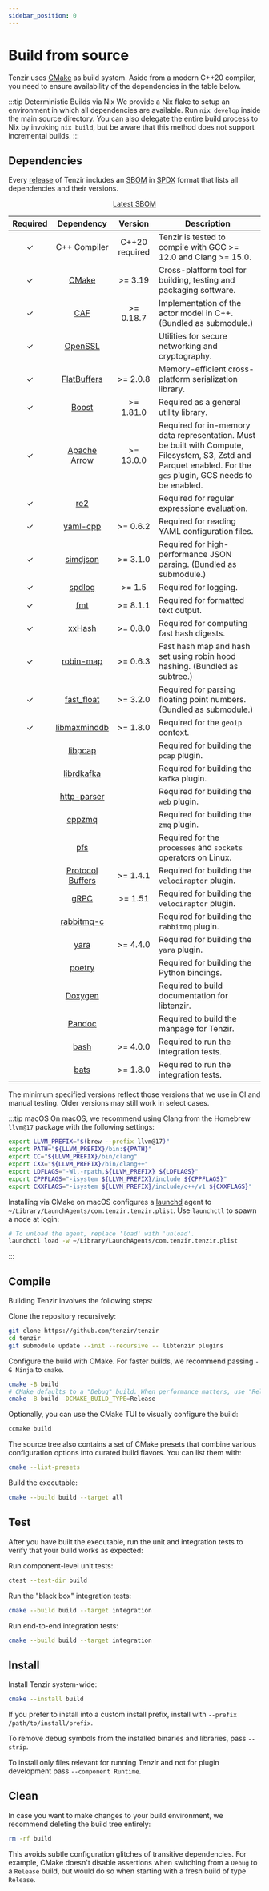 ```yaml
---
sidebar_position: 0
---
```


# Build from source

Tenzir uses [CMake](https://cmake.org) as build system. Aside from a modern C++20
compiler, you need to ensure availability of the dependencies in the table
below.

:::tip Deterministic Builds via Nix
We provide a Nix flake to setup an environment in which all dependencies are
available. Run `nix develop` inside the main source directory. You can also
delegate the entire build process to Nix by invoking `nix build`, but be aware
that this method does not support incremental
builds.
:::

## Dependencies

Every [release](https://github.com/tenzir/tenzir/releases) of Tenzir includes an
[SBOM](https://en.wikipedia.org/wiki/Software_bill_of_materials) in
[SPDX](https://spdx.dev) format that lists all dependencies and their versions.

<div align="center" class="padding-bottom--md">
  <a class="button button--md button--primary margin-right--md" href="https://github.com/tenzir/tenzir/releases/latest/download/tenzir.spdx.json">Latest SBOM</a>
</div>

|Required|Dependency|Version|Description|
|:-:|:-:|:-:|-|
|✓|C++ Compiler|C++20 required|Tenzir is tested to compile with GCC >= 12.0 and Clang >= 15.0.|
|✓|[CMake](https://cmake.org)|>= 3.19|Cross-platform tool for building, testing and packaging software.|
|✓|[CAF](https://github.com/actor-framework/actor-framework)|>= 0.18.7|Implementation of the actor model in C++. (Bundled as submodule.)|
|✓|[OpenSSL](https://www.openssl.org)||Utilities for secure networking and cryptography.|
|✓|[FlatBuffers](https://google.github.io/flatbuffers/)|>= 2.0.8|Memory-efficient cross-platform serialization library.|
|✓|[Boost](https://www.boost.org)|>= 1.81.0|Required as a general utility library.|
|✓|[Apache Arrow](https://arrow.apache.org)|>= 13.0.0|Required for in-memory data representation. Must be built with Compute, Filesystem, S3, Zstd and Parquet enabled. For the `gcs` plugin, GCS needs to be enabled. |
|✓|[re2](https://github.com/google/re2)||Required for regular expressione evaluation.|
|✓|[yaml-cpp](https://github.com/jbeder/yaml-cpp)|>= 0.6.2|Required for reading YAML configuration files.|
|✓|[simdjson](https://github.com/simdjson/simdjson)|>= 3.1.0|Required for high-performance JSON parsing. (Bundled as submodule.)|
|✓|[spdlog](https://github.com/gabime/spdlog)|>= 1.5|Required for logging.|
|✓|[fmt](https://fmt.dev)|>= 8.1.1|Required for formatted text output.|
|✓|[xxHash](https://github.com/Cyan4973/xxHash)|>= 0.8.0|Required for computing fast hash digests.|
|✓|[robin-map](https://github.com/Tessil/robin-map)|>= 0.6.3|Fast hash map and hash set using robin hood hashing. (Bundled as subtree.)|
|✓|[fast_float](https://github.com/FastFloat/fast_float)|>= 3.2.0|Required for parsing floating point numbers. (Bundled as submodule.)|
|✓|[libmaxminddb](https://github.com/maxmind/libmaxminddb)|>= 1.8.0|Required for the `geoip` context.|
||[libpcap](https://www.tcpdump.org)||Required for building the `pcap` plugin.|
||[librdkafka](https://github.com/confluentinc/librdkafka)||Required for building the `kafka` plugin.|
||[http-parser](https://github.com/nodejs/http-parser)||Required for building the `web` plugin.|
||[cppzmq](https://github.com/zeromq/cppzmq)||Required for building the `zmq` plugin.|
||[pfs](https://github.com/dtrugman/pfs)||Required for the `processes` and `sockets` operators on Linux.|
||[Protocol Buffers](https://protobuf.dev)|>= 1.4.1|Required for building the `velociraptor` plugin.|
||[gRPC](https://grpci.io)|>= 1.51|Required for building the `velociraptor` plugin.|
||[rabbitmq-c](https://github.com/alanxz/rabbitmq-c)||Required for building the `rabbitmq` plugin.|
||[yara](https://yara.readthedocs.io/)|>= 4.4.0|Required for building the `yara` plugin.|
||[poetry](https://python-poetry.org)||Required for building the Python bindings.|
||[Doxygen](http://www.doxygen.org)||Required to build documentation for libtenzir.|
||[Pandoc](https://github.com/jgm/pandoc)||Required to build the manpage for Tenzir.|
||[bash](https://www.gnu.org/software/bash/)|>= 4.0.0|Required to run the integration tests.|
||[bats](https://bats-core.readthedocs.io)|>= 1.8.0|Required to run the integration tests.|

The minimum specified versions reflect those versions that we use in CI and
manual testing. Older versions may still work in select cases.

:::tip macOS
On macOS, we recommend using Clang from the Homebrew `llvm@17` package with the
following settings:

```bash
export LLVM_PREFIX="$(brew --prefix llvm@17)"
export PATH="${LLVM_PREFIX}/bin:${PATH}"
export CC="${LLVM_PREFIX}/bin/clang"
export CXX="${LLVM_PREFIX}/bin/clang++"
export LDFLAGS="-Wl,-rpath,${LLVM_PREFIX} ${LDFLAGS}"
export CPPFLAGS="-isystem ${LLVM_PREFIX}/include ${CPPFLAGS}"
export CXXFLAGS="-isystem ${LLVM_PREFIX}/include/c++/v1 ${CXXFLAGS}"
```

Installing via CMake on macOS configures a [launchd](https://www.launchd.info)
agent to `~/Library/LaunchAgents/com.tenzir.tenzir.plist`. Use `launchctl` to
spawn a node at login:

```bash
# To unload the agent, replace 'load' with 'unload'.
launchctl load -w ~/Library/LaunchAgents/com.tenzir.tenzir.plist
```
:::

## Compile

Building Tenzir involves the following steps:

Clone the repository recursively:

```bash
git clone https://github.com/tenzir/tenzir
cd tenzir
git submodule update --init --recursive -- libtenzir plugins
```

Configure the build with CMake. For faster builds, we recommend passing
`-G Ninja` to `cmake`.

```bash
cmake -B build
# CMake defaults to a "Debug" build. When performance matters, use "Release"
cmake -B build -DCMAKE_BUILD_TYPE=Release  
```

Optionally, you can use the CMake TUI to visually configure the build:

```bash
ccmake build
```

The source tree also contains a set of CMake presets that combine various
configuration options into curated build flavors. You can list them with:

```bash
cmake --list-presets
```

Build the executable:

```bash
cmake --build build --target all
```

## Test

After you have built the executable, run the unit and integration tests to
verify that your build works as expected:

Run component-level unit tests:

```bash
ctest --test-dir build
```

Run the "black box" integration tests:

```bash
cmake --build build --target integration
```

Run end-to-end integration tests:

```bash
cmake --build build --target integration
```

## Install

Install Tenzir system-wide:

```bash
cmake --install build
```

If you prefer to install into a custom install prefix, install with `--prefix
/path/to/install/prefix`.

To remove debug symbols from the installed binaries and libraries, pass
`--strip`.

To install only files relevant for running Tenzir and not for plugin development
pass `--component Runtime`.

## Clean

In case you want to make changes to your build environment, we recommend
deleting the build tree entirely:

```bash
rm -rf build
```

This avoids subtle configuration glitches of transitive dependencies. For
example, CMake doesn't disable assertions when switching from a `Debug` to
a `Release` build, but would do so when starting with a fresh build of type
`Release`.
